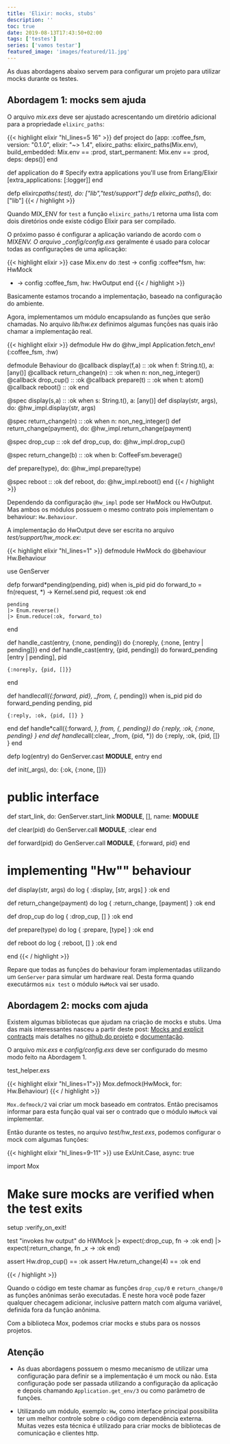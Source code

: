 ```yaml
---
title: 'Elixir: mocks, stubs'
description: ''
toc: true
date: 2019-08-13T17:43:50+02:00
tags: ['testes']
series: ['vamos testar']
featured_image: 'images/featured/11.jpg'
---
```


As duas abordagens abaixo servem para configurar um projeto para utilizar mocks
durante os testes.

## Abordagem 1: mocks sem ajuda

O arquivo _mix.exs_ deve ser ajustado acrescentando um diretório adicional para
a propriedade `elixirc_paths`:

{{< highlight elixir "hl_lines=5 16" >}} def project do [app: :coffee_fsm,
version: "0.1.0", elixir: "~> 1.4", elixirc_paths: elixirc_paths(Mix.env),
build_embedded: Mix.env == :prod, start_permanent: Mix.env == :prod, deps:
deps()] end

def application do # Specify extra applications you'll use from Erlang/Elixir
[extra_applications: [:logger]] end

defp elixirc*paths(:test), do: ["lib","test/support"] defp elixirc_paths(*), do:
["lib"] {{< / highlight >}}

Quando MIX_ENV for `test` a função `elixirc_paths/1` retorna uma lista com dois
diretórios onde existe código Elixir para ser compilado.

O próximo passo é configurar a aplicação variando de acordo com o MIX*ENV. O
arquivo \_config/config.exs* geralmente é usado para colocar todas as
configurações de uma aplicação:

{{< highlight elixir >}} case Mix.env do :test -> config :coffee\*fsm, hw:
HwMock

- -> config :coffee_fsm, hw: HwOutput end {{< / highlight >}}

Basicamente estamos trocando a implementação, baseado na configuração do
ambiente.

Agora, implementamos um módulo encapsulando as funções que serão chamadas. No
arquivo _lib/hw.ex_ definimos algumas funções nas quais irão chamar a
implementação real.

{{< highlight elixir >}} defmodule Hw do @hw_impl
Application.fetch_env!(:coffee_fsm, :hw)

defmodule Behaviour do @callback display(f,a) :: :ok when f: String.t(), a:
[any()] @callback return_change(n) :: :ok when n: non_neg_integer() @callback
drop_cup() :: :ok @callback prepare(t) :: :ok when t: atom() @callback reboot()
:: :ok end

@spec display(s,a) :: :ok when s: String.t(), a: [any()] def display(str, args),
do: @hw_impl.display(str, args)

@spec return_change(n) :: :ok when n: non_neg_integer() def
return_change(payment), do: @hw_impl.return_change(payment)

@spec drop_cup :: :ok def drop_cup, do: @hw_impl.drop_cup()

@spec return_change(b) :: :ok when b: CoffeeFsm.beverage()

def prepare(type), do: @hw_impl.prepare(type)

@spec reboot :: :ok def reboot, do: @hw_impl.reboot() end {{< / highlight >}}

Dependendo da configuração `@hw_impl` pode ser HwMock ou HwOutput. Mas ambos os
módulos possuem o mesmo contrato pois implementam o behaviour: `Hw.Behaviour`.

A implementação do HwOutput deve ser escrita no arquivo
_test/support/hw_mock.ex_:

{{< highlight elixir "hl_lines=1" >}} defmodule HwMock do @behaviour
Hw.Behaviour

use GenServer

defp forward*pending(pending, pid) when is_pid pid do forward_to = fn(request,
*) -> Kernel.send pid, request :ok end

    pending
    |> Enum.reverse()
    |> Enum.reduce(:ok, forward_to)

end

def handle_cast(entry, {:none, pending}) do {:noreply, {:none, [entry |
pending]}} end def handle_cast(entry, {pid, pending}) do forward_pending [entry
| pending], pid

    {:noreply, {pid, []}}

end

def handle*call({:forward, pid}, \_from, {*, pending}) when is_pid pid do
forward_pending pending, pid

    {:reply, :ok, {pid, []} }

end def handle*call({:forward, *}, _from, {_, pending}) do {:reply, :ok, {:none,
pending} } end def handle*call(:clear, \_from, {pid, *}) do {:reply, :ok, {pid,
[]} } end

defp log(entry) do GenServer.cast **MODULE**, entry end

def init(\_args), do: {:ok, {:none, []}}

# public interface

def start_link, do: GenServer.start_link **MODULE**, [], name: **MODULE**

def clear(pid) do GenServer.call **MODULE**, :clear end

def forward(pid) do GenServer.call **MODULE**, {:forward, pid} end

# implementing "Hw"" behaviour

def display(str, args) do log { :display, [str, args] } :ok end

def return_change(payment) do log { :return_change, [payment] } :ok end

def drop_cup do log { :drop_cup, [] } :ok end

def prepare(type) do log { :prepare, [type] } :ok end

def reboot do log { :reboot, [] } :ok end

end {{< / highlight >}}

Repare que todas as funções do behaviour foram implementadas utilizando um
`GenServer` para simular um hardware real. Desta forma quando executármos
`mix test` o módulo `HwMock` vai ser usado.

## Abordagem 2: mocks com ajuda

Existem algumas bibliotecas que ajudam na criação de mocks e stubs. Uma das mais
interessantes nasceu a partir deste post:
[Mocks and explicit contracts](http://blog.plataformatec.com.br/2015/10/mocks-and-explicit-contracts/)
mais detalhes no [github do projeto](https://github.com/plataformatec/mox) e
[documentação](https://hexdocs.pm/mox/Mox.html).

O arquivo _mix.exs_ e _config/config.exs_ deve ser configurado do mesmo modo
feito na Abordagem 1.

test_helper.exs

{{< highlight elixir "hl_lines=1">}} Mox.defmock(HwMock, for: Hw.Behaviour)
{{< / highlight >}}

`Mox.defmock/2` vai criar um mock baseado em contratos. Então precisamos
informar para esta função qual vai ser o contrado que o módulo `HwMock` vai
implementar.

Então durante os testes, no arquivo _test/hw_test.exs_, podemos configurar o
mock com algumas funções:

{{< highlight elixir "hl_lines=9-11" >}} use ExUnit.Case, async: true

import Mox

# Make sure mocks are verified when the test exits

setup :verify_on_exit!

test "invokes hw output" do HWMock |> expect(:drop_cup, fn -> :ok end) |>
expect(:return_change, fn \_x -> :ok end)

assert Hw.drop_cup() == :ok assert Hw.return_change(4) == :ok end

{{< / highlight >}}

Quando o código em teste chamar as funções `drop_cup/0` e `return_change/0` as
funções anônimas serão executadas. E neste hora você pode fazer qualquer
checagem adicionar, inclusive pattern match com alguma variável, definida fora
da função anônima.

Com a biblioteca Mox, podemos criar mocks e stubs para os nossos projetos.

## Atenção

- As duas abordagens possuem o mesmo mecanismo de utilizar uma configuração para
  definir se a implementação é um mock ou não. Esta configuração pode ser
  passada utilizando a configuração da aplicação e depois chamando
  `Application.get_env/3` ou como parâmetro de funções.

- Utilizando um módulo, exemplo: `Hw`, como interface principal possibilita ter
  um melhor controle sobre o código com dependência externa. Muitas vezes esta
  técnica é utilizado para criar mocks de bibliotecas de comunicação e clientes
  http.
